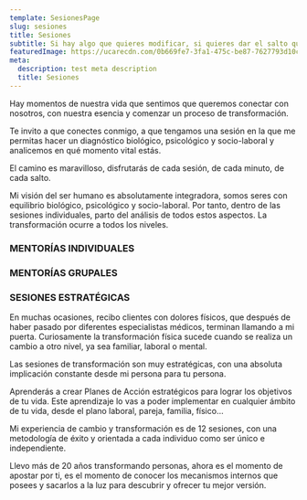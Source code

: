 ```yaml
---
template: SesionesPage
slug: sesiones
title: Sesiones
subtitle: Si hay algo que quieres modificar, si quieres dar el salto que llevas tiempo visualizando o encontrar esa visualización, es posible que no estés aquí por casualidad.
featuredImage: https://ucarecdn.com/0b669fe7-3fa1-475c-be87-7627793d10ca/
meta:
  description: test meta description
  title: Sesiones
---
```


Hay momentos de nuestra vida que sentimos que queremos conectar con nosotros, con nuestra esencia y comenzar un proceso de transformación.

Te invito a que conectes conmigo, a que tengamos una sesión en la que me permitas hacer un diagnóstico biológico, psicológico y socio-laboral y analicemos en qué momento vital estás.

El camino es maravilloso, disfrutarás de cada sesión, de cada minuto, de cada salto.

Mi visión del ser humano es absolutamente integradora, somos seres con equilibrio biológico, psicológico y socio-laboral. Por tanto, dentro de las sesiones individuales, parto del análisis de todos estos aspectos. La transformación ocurre a todos los niveles.

### MENTORÍAS INDIVIDUALES

### MENTORÍAS GRUPALES

###  SESIONES ESTRATÉGICAS

En muchas ocasiones, recibo clientes con dolores físicos, que después de haber pasado por diferentes especialistas médicos, terminan llamando a mi puerta. Curiosamente la transformación física sucede cuando se realiza un cambio a otro nivel, ya sea familiar, laboral o mental.

Las sesiones de transformación son muy estratégicas, con una absoluta implicación constante desde mi persona para tu persona.

Aprenderás a crear Planes de Acción estratégicos para lograr los objetivos de tu vida. Este aprendizaje lo vas a poder implementar en cualquier ámbito de tu vida, desde el plano laboral, pareja, familia, físico…

Mi experiencia de cambio y transformación es de 12 sesiones, con una metodología de éxito y orientada a cada individuo como ser único e independiente.

Llevo más de 20 años transformando personas, ahora es el momento de apostar por ti, es el momento de conocer los mecanismos internos que posees y sacarlos a la luz para descubrir y ofrecer tu mejor versión.